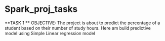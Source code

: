# Spark_proj_tasks
**TASK 1 **
OBJECTIVE:
  The project is about to predict the percentage of a student based on their number of study hours. Here am build  predictive model using Simple Linear regression model 
